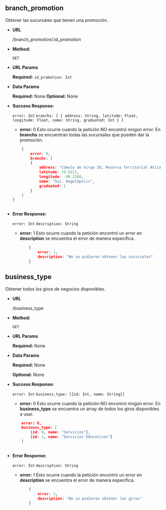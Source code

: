 **branch_promotion**
----
  Obtener las sucursales que tienen una promoción.

* **URL**

  /branch_promotion/:id_promotion

* **Method:**

  `GET`
  
*  **URL Params**

   **Required:**
   `id_promotion: Int`
 
* **Data Params**
    
    **Required:**
    None
    **Optional:**
    None
    

* **Success Response:**

    `error: Int`
    `branchs: [
        {
           address: String,
            latitude: Float,
            longitude: Float,
            name: String,
            graduated: Int
        }
    ] `
    
    * **error:** 0
    Esto ocurre cuando la petición NO encontró ningún error. En **branchs** se encuentran todas las sucursales que pueden dar la promoción.
    
    ```json
        {
	        error: 0,
	        branchs: [
		    {
    			address: "Cúmulo de Virgo 28, Reserva Territorial Atlixcáyotl, Puebla, Pue., Mexico",
    			latitude: 19.0211,
    			longitude: -98.2388,
    			name: "Suc. Angelópolis",
    			graduated: 1
		    }
	    ]
    }
        
* **Error Response:**
    
    `error: Int`
    `description: String`

  * **error:** 1
    Esto ocurre cuando la petición encontró un error en  **description** se encuentra el error de manera específica.

    ```json
        {
            error: 1,
            description: "No se pudieron obtener las sucursales"
        }
      ```








**business_type**
----
  Obtener todos los giros de negocios disponibles.

* **URL**

  /business_type

* **Method:**

  `GET`
  
*  **URL Params**

   **Required:**
    None
 
* **Data Params**
    
    **Required:**
    None

    **Optional:**
    None
    
* **Success Response:**

    `error: Int`
    `business_type: [{id: Int, name: String}]`
    
    * **error:** 0
    Esto ocurre cuando la petición NO encontró ningún error. En **business_type** se encuentra un array de todos los giros disponibles a usar.
    
    ```json
        error: 0,
        business_type: [
            {id: 0, name: "Servicios"},
            {id: 1, name: "Servicios Educativos"}
        ]
        
* **Error Response:**
    
    `error: Int`
    `description: String`

  * **error:** 1
    Esto ocurre cuando la petición encontró un error en  **description** se encuentra el error de manera específica.

    ```json
        {
            error: 1,
            description: "No se pudieron obtener los giros"
        }
      ```